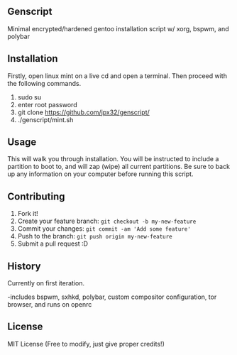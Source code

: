 ## Genscript
Minimal encrypted/hardened gentoo installation script w/ xorg, bspwm, and polybar
## Installation
Firstly, open linux mint on a live cd and open a terminal. 
Then proceed with the following commands.
1. sudo su
2. enter root password
3. git clone https://github.com/jpx32/genscript/
4. ./genscript/mint.sh  
## Usage
This will walk you through installation. You will be instructed to include a partition 
to boot to, and will zap (wipe) all current partitions. Be sure to back up any 
information on your computer before running this script. 
## Contributing
1. Fork it!
2. Create your feature branch: `git checkout -b my-new-feature`
3. Commit your changes: `git commit -am 'Add some feature'`
4. Push to the branch: `git push origin my-new-feature`
5. Submit a pull request :D
## History
Currently on first iteration. 
 <p>-includes bspwm, sxhkd, polybar, custom compositor configuration, tor browser, and runs on openrc</p>
 
## License
MIT License (Free to modify, just give proper credits!)
